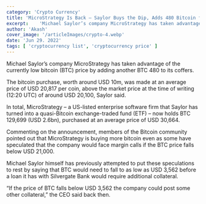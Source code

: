 ```yaml
---
category: 'Crypto Currency' 
title: 'MicroStrategy Is Back – Saylor Buys the Dip, Adds 480 Bitcoin for USD 10M'
excerpt: 	'Michael Saylor’s company MicroStrategy has taken advantage of the currently low bitcoin (BTC) price by adding another BTC 480 to'
author: 'Akash'
cover_image: '/articleImages/crypto-4.webp'
date: 'Jun 29. 2022'
tags: [	'cryptocurrency list', 'cryptocurrency price' ]
---
```


Michael Saylor’s company MicroStrategy has taken advantage of the currently low bitcoin (BTC) price by adding another BTC 480 to its coffers.

The bitcoin purchase, worth around USD 10m, was made at an average price of USD 20,817 per coin, above the market price at the time of writing (12:20 UTC) of around USD 20,100, Saylor said.

In total, MicroStrategy – a US-listed enterprise software firm that Saylor has turned into a quasi-Bitcoin exchange-traded fund (ETF) – now holds BTC 129,699 (USD 2.6bn), purchased at an average price of USD 30,664.

Commenting on the announcement, members of the Bitcoin community pointed out that MicroStrategy is buying more bitcoin even as some have speculated that the company would face margin calls if the BTC price falls below USD 21,000.

Michael Saylor himself has previously attempted to put these speculations to rest by saying that BTC would need to fall to as low as USD 3,562 before a loan it has with Silvergate Bank would require additional collateral.

“If the price of BTC falls below USD 3,562 the company could post some other collateral,” the CEO said back then.